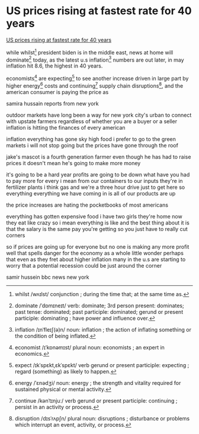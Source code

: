 # US prices rising at fastest rate for 40 years

[US prices rising at fastest rate for 40 years](https://www.youtube.com/watch?v=Kob4Ny0L3K4)

while whilst[^whilst] president biden is in the middle east, news at home will dominate[^dominate] today, as the latest u.s inflation[^inflation] numbers are out later, in may inflation hit 8.6, the highest in 40 years.
[^whilst]: whilst /wʌɪlst/ conjunction ; during the time that; at the same time as.
[^dominate]: dominate /ˈdɒmɪneɪt/ verb: dominate; 3rd person present: dominates; past tense: dominated; past participle: dominated; gerund or present participle: dominating ; have power and influence over.
[^inflation]: inflation /ɪnˈfleɪʃ(ə)n/ noun: inflation ; the action of inflating something or the condition of being inflated.

economists[^economist] are expecting[^expect] to see another increase driven in large part by higher energy[^energy] costs and continuing[^continue] supply chain disruptions[^disruption], and the american consumer is paying the price as
[^economist]: economist /ɪˈkɒnəmɪst/ plural noun: economists ; an expert in economics.
[^expect]: expect /ɪkˈspɛkt,ɛkˈspɛkt/ verb gerund or present participle: expecting ; regard (something) as likely to happen.
[^energy]: energy /ˈɛnədʒi/ noun: energy ; the strength and vitality required for sustained physical or mental activity.
[^continue]: continue /kənˈtɪnjuː/ verb gerund or present participle: continuing ; persist in an activity or process.
[^disruption]: disruption /dɪsˈrʌpʃn/ plural noun: disruptions ; disturbance or problems which interrupt an event, activity, or process.

samira hussain reports from new york

outdoor markets have long been a way for new york city's urban to connect with upstate farmers regardless of whether you are a buyer or a seller inflation is hitting the finances of every american 

inflation everything has gone sky high food i prefer to go to the green markets i will not stop going but the prices have gone through the roof

jake's mascot is a fourth generation farmer even though he has had to raise prices it doesn't mean he's going to make more money 

it's going to be a hard year profits are going to be down what have you had to pay more for every i mean from our containers to our inputs they're in fertilizer plants i think gas and we're a three hour drive just to get here so everything everything we have coming in is all of our products are up

the price increases are hating the pocketbooks of most americans 

everything has gotten expensive food i have two girls they're home now they eat like crazy so i mean everything is like and the best thing about it is that the salary is the same pay you're getting so you just have to really cut corners

so if prices are going up for everyone but no one is making any more profit well that spells danger for the economy as a whole little wonder perhaps that even as they fret about higher inflation many in the u.s are starting to worry that a potential recession could be just around the corner 

samir hussein bbc news
new york
